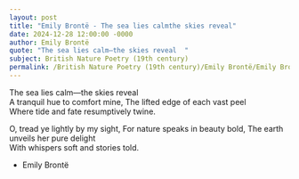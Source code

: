 ```yaml
---
layout: post
title: "Emily Brontë - The sea lies calmthe skies reveal"
date: 2024-12-28 12:00:00 -0000
author: Emily Brontë
quote: "The sea lies calm—the skies reveal  "
subject: British Nature Poetry (19th century)
permalink: /British Nature Poetry (19th century)/Emily Brontë/Emily Brontë - The sea lies calmthe skies reveal
---
```


The sea lies calm—the skies reveal  
A tranquil hue to comfort mine,
The lifted edge of each vast peel  
Where tide and fate resumptively twine.

O, tread ye lightly by my sight,
For nature speaks in beauty bold,
The earth unveils her pure delight  
With whispers soft and stories told.


- Emily Brontë
